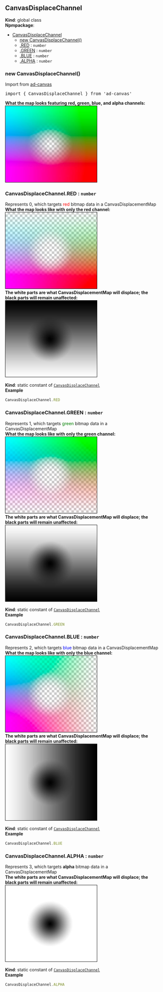 <a name="CanvasDisplaceChannel"></a>

## CanvasDisplaceChannel
**Kind**: global class  
**Npmpackage**:   

* [CanvasDisplaceChannel](#CanvasDisplaceChannel)
    * [new CanvasDisplaceChannel()](#new_CanvasDisplaceChannel_new)
    * [.RED](#CanvasDisplaceChannel.RED) : <code>number</code>
    * [.GREEN](#CanvasDisplaceChannel.GREEN) : <code>number</code>
    * [.BLUE](#CanvasDisplaceChannel.BLUE) : <code>number</code>
    * [.ALPHA](#CanvasDisplaceChannel.ALPHA) : <code>number</code>

<a name="new_CanvasDisplaceChannel_new"></a>

### new CanvasDisplaceChannel()
Import from <a href="https://github.com/ff0000-ad-tech/ad-canvas">ad-canvas</a>
<br>
<pre class="sunlight-highlight-javascript">
import { CanvasDisplaceChannel } from 'ad-canvas'
</pre>
<b>What the map looks featuring red, green, blue, and alpha channels:</b>
<img src="https://github.com/ff0000-ad-tech/ad-docs/blob/master/assets/ad-canvas/channel_map.jpg" />

<a name="CanvasDisplaceChannel.RED"></a>

### CanvasDisplaceChannel.RED : <code>number</code>
Represents 0, which targets <span style='color: red;'>red</span> bitmap data in a CanvasDisplacementMap
  <br>
  <b>What the map looks like with only the red channel:</b>
  <br>
  <img src="https://github.com/ff0000-ad-tech/ad-docs/blob/master/assets/ad-canvas/channel_red.jpg" />
  <br>
  <b>The white parts are what CanvasDisplacementMap will displace; the black parts will remain unaffected:</b>
  <img src="https://github.com/ff0000-ad-tech/ad-docs/blob/master/assets/ad-canvas/channel_red2.jpg" />

**Kind**: static constant of [<code>CanvasDisplaceChannel</code>](#CanvasDisplaceChannel)  
**Example**  
```js
CanvasDisplaceChannel.RED
```
<a name="CanvasDisplaceChannel.GREEN"></a>

### CanvasDisplaceChannel.GREEN : <code>number</code>
Represents 1, which targets <span style='color: green;'>green</span> bitmap data in a CanvasDisplacementMap
    <br>
    <b>What the map looks like with only the green channel:</b>
    <br>
    <img src="https://github.com/ff0000-ad-tech/ad-docs/blob/master/assets/ad-canvas/channel_green.jpg" />
    <br>
    <b>The white parts are what CanvasDisplacementMap will displace; the black parts will remain unaffected:</b>
    <img src="https://github.com/ff0000-ad-tech/ad-docs/blob/master/assets/ad-canvas/channel_green2.jpg" />

**Kind**: static constant of [<code>CanvasDisplaceChannel</code>](#CanvasDisplaceChannel)  
**Example**  
```js
CanvasDisplaceChannel.GREEN
```
<a name="CanvasDisplaceChannel.BLUE"></a>

### CanvasDisplaceChannel.BLUE : <code>number</code>
Represents 2, which targets <span style='color: blue;'>blue</span> bitmap data in a CanvasDisplacementMap
    <br>
    <b>What the map looks like with only the blue channel:</b>
    <br>
    <img src="https://github.com/ff0000-ad-tech/ad-docs/blob/master/assets/ad-canvas/channel_blue.jpg" />
    <br>
    <b>The white parts are what CanvasDisplacementMap will displace; the black parts will remain unaffected:</b>
    <img src="https://github.com/ff0000-ad-tech/ad-docs/blob/master/assets/ad-canvas/channel_blue2.jpg" />

**Kind**: static constant of [<code>CanvasDisplaceChannel</code>](#CanvasDisplaceChannel)  
**Example**  
```js
CanvasDisplaceChannel.BLUE
```
<a name="CanvasDisplaceChannel.ALPHA"></a>

### CanvasDisplaceChannel.ALPHA : <code>number</code>
Represents 3, which targets <b>alpha</b> bitmap data in a CanvasDisplacementMap
    <br>
    <b>The white parts are what CanvasDisplacementMap will displace; the black parts will remain unaffected:</b>
    <img src="https://github.com/ff0000-ad-tech/ad-docs/blob/master/assets/ad-canvas/channel_alpha.jpg" />

**Kind**: static constant of [<code>CanvasDisplaceChannel</code>](#CanvasDisplaceChannel)  
**Example**  
```js
CanvasDisplaceChannel.ALPHA
```
